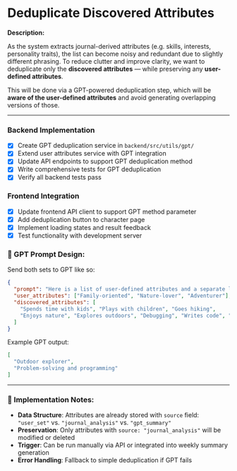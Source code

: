 # Deduplicate Discovered Attributes 

**Description:**

As the system extracts journal-derived attributes (e.g. skills, interests, personality traits), the list can become noisy and redundant due to slightly different phrasing. To reduce clutter and improve clarity, we want to deduplicate only the **discovered attributes** — while preserving any **user-defined attributes**.

This will be done via a GPT-powered deduplication step, which will be **aware of the user-defined attributes** and avoid generating overlapping versions of those.

---

### Backend Implementation

- [x] Create GPT deduplication service in `backend/src/utils/gpt/`
- [x] Extend user attributes service with GPT integration
- [x] Update API endpoints to support GPT deduplication method
- [x] Write comprehensive tests for GPT deduplication
- [x] Verify all backend tests pass

### Frontend Integration

- [x] Update frontend API client to support GPT method parameter
- [x] Add deduplication button to character page
- [x] Implement loading states and result feedback
- [x] Test functionality with development server

### 🧠 GPT Prompt Design:

Send both sets to GPT like so:

```json
{
  "prompt": "Here is a list of user-defined attributes and a separate list of attributes discovered from journal entries. Please deduplicate and clean up the discovered list. Do not create duplicates of the user-defined attributes. Return a cleaned-up version of the discovered list only.",
  "user_attributes": ["Family-oriented", "Nature-lover", "Adventurer"],
  "discovered_attributes": [
    "Spends time with kids", "Plays with children", "Goes hiking",
    "Enjoys nature", "Explores outdoors", "Debugging", "Writes code", "Solves puzzles"
  ]
}
```

Example GPT output:

```json
[
  "Outdoor explorer",
  "Problem-solving and programming"
]
```

---

### 🎯 Implementation Notes:

* **Data Structure**: Attributes are already stored with `source` field: `"user_set"` vs. `"journal_analysis"` vs. `"gpt_summary"`
* **Preservation**: Only attributes with `source: "journal_analysis"` will be modified or deleted
* **Trigger**: Can be run manually via API or integrated into weekly summary generation
* **Error Handling**: Fallback to simple deduplication if GPT fails
